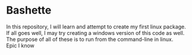 # Bashette
In this repository, I will learn and attempt to create my first linux package.  
If all goes well, I may try creating a windows version of this code as well.  
The purpose of all of these is to run from the command-line in linux.  
Epic I know
